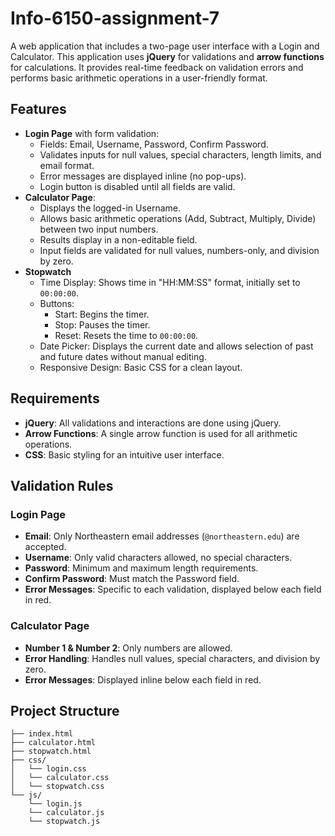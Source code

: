 # Info-6150-assignment-7

A web application that includes a two-page user interface with a Login and Calculator. This application uses **jQuery** for validations and **arrow functions** for calculations. It provides real-time feedback on validation errors and performs basic arithmetic operations in a user-friendly format.

## Features

- **Login Page** with form validation:
  - Fields: Email, Username, Password, Confirm Password.
  - Validates inputs for null values, special characters, length limits, and email format.
  - Error messages are displayed inline (no pop-ups).
  - Login button is disabled until all fields are valid.
- **Calculator Page**:
  - Displays the logged-in Username.
  - Allows basic arithmetic operations (Add, Subtract, Multiply, Divide) between two input numbers.
  - Results display in a non-editable field.
  - Input fields are validated for null values, numbers-only, and division by zero.
- **Stopwatch**
  - Time Display: Shows time in "HH:MM:SS" format, initially set to `00:00:00`.
  - Buttons:
    - Start: Begins the timer.
    - Stop: Pauses the timer.
    - Reset: Resets the time to `00:00:00`.
  - Date Picker: Displays the current date and allows selection of past and future dates without manual editing.
  - Responsive Design: Basic CSS for a clean layout.

## Requirements

- **jQuery**: All validations and interactions are done using jQuery.
- **Arrow Functions**: A single arrow function is used for all arithmetic operations.
- **CSS**: Basic styling for an intuitive user interface.

## Validation Rules

### Login Page

- **Email**: Only Northeastern email addresses (`@northeastern.edu`) are accepted.
- **Username**: Only valid characters allowed, no special characters.
- **Password**: Minimum and maximum length requirements.
- **Confirm Password**: Must match the Password field.
- **Error Messages**: Specific to each validation, displayed below each field in red.

### Calculator Page

- **Number 1 & Number 2**: Only numbers are allowed.
- **Error Handling**: Handles null values, special characters, and division by zero.
- **Error Messages**: Displayed inline below each field in red.

## Project Structure

```plaintext
├── index.html         
├── calculator.html    
├── stopwatch.html
├── css/
│   └── login.css 
│   └── calculator.css 
│   └── stopwatch.css      
└── js/
    └── login.js
    └── calculator.js
    └── stopwatch.js      